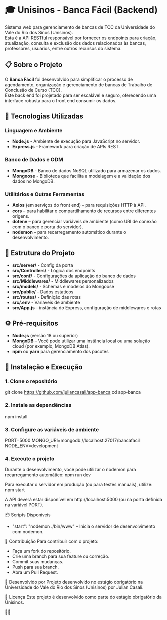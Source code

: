 # 🎓 Unisinos - Banca Fácil (Backend)

Sistema web para gerenciamento de bancas de TCC da Universidade do Vale do Rio dos Sinos (Unisinos).  
Esta é a API RESTful responsável por fornecer os endpoints para criação, atualização, consulta e exclusão dos dados relacionados às bancas, professores, usuários, entre outros recursos do sistema.

## 📋 Sobre o Projeto

O **Banca Fácil** foi desenvolvido para simplificar o processo de agendamento, organização e gerenciamento de bancas de Trabalho de Conclusão de Curso (TCC).  
Este back end foi projetado para ser escalável e seguro, oferecendo uma interface robusta para o front end consumir os dados.

## 🚀 Tecnologias Utilizadas

### Linguagem e Ambiente
- **Node.js** - Ambiente de execução para JavaScript no servidor.
- **Express.js** - Framework para criação de APIs REST.

### Banco de Dados e ODM
- **MongoDB** - Banco de dados NoSQL utilizado para armazenar os dados.
- **Mongoose** - Biblioteca que facilita a modelagem e a validação dos dados no MongoDB.

### Utilitários e Outras Ferramentas
- **Axios** (em serviços do front end) – para requisições HTTP à API.
- **cors** – para habilitar o compartilhamento de recursos entre diferentes origens.
- **dotenv** – para gerenciar variáveis de ambiente (como URI de conexão com o banco e porta do servidor).
- **nodemon** – para recarregamento automático durante o desenvolvimento.

## 📁 Estrutura do Projeto

- **src/server/** - Config da porta
- **src/Controllers/** -  Lógica dos endpoints
- **src/conf/** - Configurações da aplicação do banco de dados
- **src/Middlewares/** - Middlewares personalizados
- **src/models/** - Schemas e modelos do Mongoose
- **src/public/** - Dados estaticos
- **src/routes/** - Definição das rotas
- **src/.env** - Variáveis de ambiente
- **src/App.js** - instância do Express, configuração de middlewares e rotas


## ⚙️ Pré-requisitos

- **Node.js** (versão 18 ou superior)
- **MongoDB** – Você pode utilizar uma instância local ou uma solução cloud (por exemplo, MongoDB Atlas).
- **npm** ou **yarn** para gerenciamento dos pacotes

## 🔧 Instalação e Execução

### 1. Clone o repositório
git clone https://github.com/juliancasali/app-banca
cd app-banca

### 2. Instale as dependências
npm install

### 3. Configure as variáveis de ambiente
PORT=5000
MONGO_URI=mongodb://localhost:27017/bancafacil
NODE_ENV=development

### 4. Execute o projeto
Durante o desenvolvimento, você pode utilizar o nodemon para recarregamento automático:
npm run dev

Para executar o servidor em produção (ou para testes manuais), utilize:
npm start


A API deverá estar disponível em http://localhost:5000 (ou na porta definida na variável PORT).


📦 Scripts Disponíveis
-  "start": "nodemon ./bin/www" – Inicia o servidor de desenvolvimento com nodemon.
  
  
🤝 Contribuição
Para contribuir com o projeto:
- Faça um fork do repositório.
- Crie uma branch para sua feature ou correção.
- Commit suas mudanças.
- Push para sua branch.
- Abra um Pull Request.
  
👥 Desenvolvido por
Projeto desenvolvido no estágio obrigatório na Universidade do Vale do Rio dos Sinos (Unisinos) por Julian Casali.

📄 Licença
Este projeto é desenvolvido como parte do estágio obrigatório da Unisinos.









